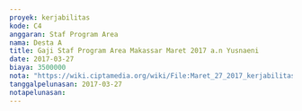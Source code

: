 ```yaml
---
proyek: kerjabilitas
kode: C4
anggaran: Staf Program Area
nama: Desta A
title: Gaji Staf Program Area Makassar Maret 2017 a.n Yusnaeni
date: 2017-03-27
biaya: 3500000
nota: "https://wiki.ciptamedia.org/wiki/File:Maret_27_2017_kerjabilitas_C4_staf_area_makassar_neni883.jpg"
tanggalpelunasan: 2017-03-27
notapelunasan:
---
```

